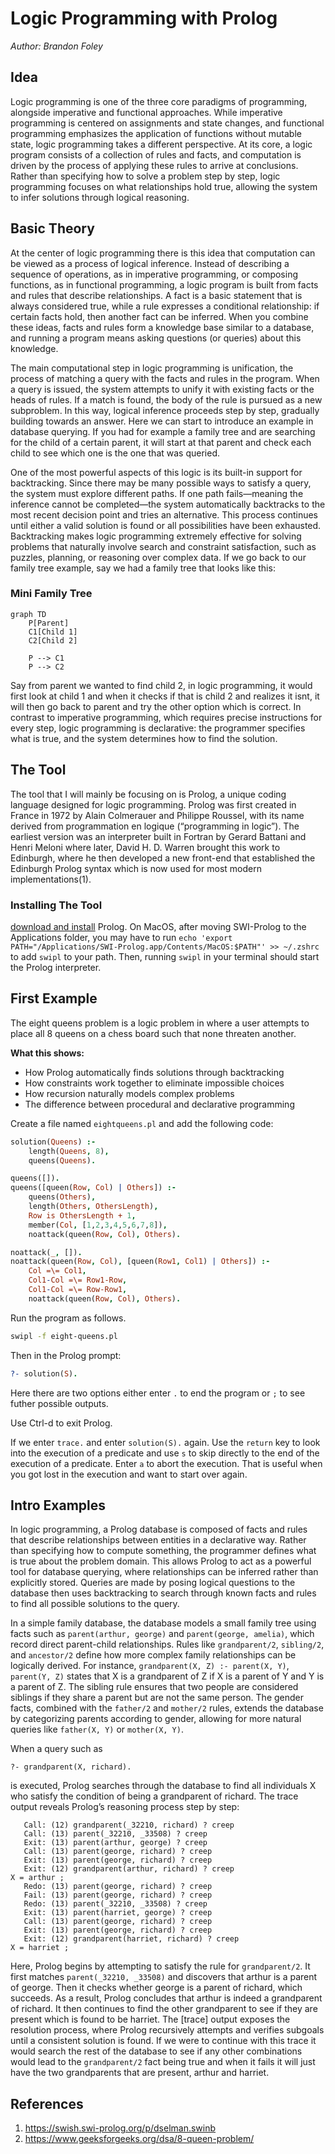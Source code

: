
# Logic Programming with Prolog

*Author: Brandon Foley*

## Idea
Logic programming is one of the three core paradigms of programming, alongside imperative and functional approaches. While imperative programming is centered on assignments and state changes, and functional programming emphasizes the application of functions without mutable state, logic programming takes a different perspective. At its core, a logic program consists of a collection of rules and facts, and computation is driven by the process of applying these rules to arrive at conclusions. Rather than specifying how to solve a problem step by step, logic programming focuses on what relationships hold true, allowing the system to infer solutions through logical reasoning.


## Basic Theory

At the center of logic programming there is this idea that computation can be viewed as a process of logical inference. Instead of describing a sequence of operations, as in imperative programming, or composing functions, as in functional programming, a logic program is built from facts and rules that describe relationships. A fact is a basic statement that is always considered true, while a rule expresses a conditional relationship: if certain facts hold, then another fact can be inferred. When you combine these ideas, facts and rules form a knowledge base similar to a database, and running a program means asking questions (or queries) about this knowledge.

The main computational step in logic programming is unification, the process of matching a query with the facts and rules in the program. When a query is issued, the system attempts to unify it with existing facts or the heads of rules. If a match is found, the body of the rule is pursued as a new subproblem. In this way, logical inference proceeds step by step, gradually building towards an answer. Here we can start to introduce an example in database querying. If you had for example a family tree and are searching for the child of a certain parent, it will start at that parent and check each child to see which one is the one that was queried.

One of the most powerful aspects of this logic is its built-in support for backtracking. Since there may be many possible ways to satisfy a query, the system must explore different paths. If one path fails—meaning the inference cannot be completed—the system automatically backtracks to the most recent decision point and tries an alternative. This process continues until either a valid solution is found or all possibilities have been exhausted. Backtracking makes logic programming extremely effective for solving problems that naturally involve search and constraint satisfaction, such as puzzles, planning, or reasoning over complex data. If we go back to our family tree example, say we had a family tree that looks like this:

### Mini Family Tree

```mermaid
graph TD
    P[Parent]
    C1[Child 1]
    C2[Child 2]

    P --> C1
    P --> C2

```

Say from parent we wanted to find child 2, in logic programming, it would first look at child 1 and when it checks if that is child 2 and realizes it isnt, it will then go back to parent and try the other option which is correct. In contrast to imperative programming, which requires precise instructions for every step, logic programming is declarative: the programmer specifies what is true, and the system determines how to find the solution.

## The Tool
The tool that I will mainly be focusing on is Prolog, a unique coding language designed for logic programming. Prolog was first created in France in 1972 by Alain Colmerauer and Philippe Roussel, with its name derived from programmation en logique (“programming in logic”). The earliest version was an interpreter built in Fortran by Gerard Battani and Henri Meloni where later, David H. D. Warren brought this work to Edinburgh, where he then developed a new front-end that established the Edinburgh Prolog syntax which is now used for most modern implementations(1).

### Installing The Tool
[download and install](https://www.swi-prolog.org/download/stable) Prolog. On MacOS, after moving SWI-Prolog to the Applications folder, you may have to run `echo 'export PATH="/Applications/SWI-Prolog.app/Contents/MacOS:$PATH"' >> ~/.zshrc` to add `swipl` to your path. Then, running `swipl` in your terminal should start the Prolog interpreter.

## First Example
The eight queens problem is a logic problem in where a user attempts to place all 8 queens on a chess board such that none threaten another.

**What this shows:**
- How Prolog automatically finds solutions through backtracking
- How constraints work together to eliminate impossible choices
- How recursion naturally models complex problems
- The difference between procedural and declarative programming

Create a file named ```eightqueens.pl``` and add the following code:

```prolog
solution(Queens) :- 
    length(Queens, 8),
    queens(Queens).

queens([]).
queens([queen(Row, Col) | Others]) :- 
    queens(Others),
    length(Others, OthersLength),
    Row is OthersLength + 1,
    member(Col, [1,2,3,4,5,6,7,8]),
    noattack(queen(Row, Col), Others).

noattack(_, []).
noattack(queen(Row, Col), [queen(Row1, Col1) | Others]) :-
    Col =\= Col1,                    
    Col1-Col =\= Row1-Row,           
    Col1-Col =\= Row-Row1,
    noattack(queen(Row, Col), Others).
```

Run the program as follows.
```bash
swipl -f eight-queens.pl
```
Then in the Prolog prompt:
```prolog
?- solution(S).
```

Here there are two options either enter `.` to end the program or `;` to see futher possible outputs.

Use Ctrl-d to exit Prolog.

If we enter `trace.` and enter `solution(S).` again. Use the `return` key to look into the execution of a predicate and use `s` to skip directly to the end of the execution of a predicate. Enter `a` to abort the execution. That is useful when you got lost in the execution and want to start over again.

## Intro Examples
In logic programming, a Prolog database is composed of facts and rules that describe relationships between entities in a declarative way. Rather than specifying how to compute something, the programmer defines what is true about the problem domain. This allows Prolog to act as a powerful tool for database querying, where relationships can be inferred rather than explicitly stored. Queries are made by posing logical questions to the database then uses backtracking to search through known facts and rules to find all possible solutions to the query.

In a simple family database, the database models a small family tree using facts such as `parent(arthur, george)` and `parent(george, amelia)`, which record direct parent-child relationships. Rules like `grandparent/2`, `sibling/2`, and `ancestor/2` define how more complex family relationships can be logically derived. For instance, `grandparent(X, Z) :- parent(X, Y)`, `parent(Y, Z)` states that X is a grandparent of Z if X is a parent of Y and Y is a parent of Z. The sibling rule ensures that two people are considered siblings if they share a parent but are not the same person. The gender facts, combined with the `father/2` and `mother/2` rules, extends the database by categorizing parents according to gender, allowing for more natural queries like `father(X, Y)` or `mother(X, Y)`.

When a query such as

`?- grandparent(X, richard).`


is executed, Prolog searches through the database to find all individuals X who satisfy the condition of being a grandparent of richard. The trace output reveals Prolog’s reasoning process step by step:

```
   Call: (12) grandparent(_32210, richard) ? creep
   Call: (13) parent(_32210, _33508) ? creep
   Exit: (13) parent(arthur, george) ? creep
   Call: (13) parent(george, richard) ? creep
   Exit: (13) parent(george, richard) ? creep
   Exit: (12) grandparent(arthur, richard) ? creep
X = arthur ;
   Redo: (13) parent(george, richard) ? creep
   Fail: (13) parent(george, richard) ? creep
   Redo: (13) parent(_32210, _33508) ? creep
   Exit: (13) parent(harriet, george) ? creep
   Call: (13) parent(george, richard) ? creep
   Exit: (13) parent(george, richard) ? creep
   Exit: (12) grandparent(harriet, richard) ? creep
X = harriet ;
```

Here, Prolog begins by attempting to satisfy the rule for `grandparent/2`. It first matches `parent(_32210, _33508)` and discovers that arthur is a parent of george. Then it checks whether george is a parent of richard, which succeeds. As a result, Prolog concludes that arthur is indeed a grandparent of richard. It then continues to find the other grandparent to see if they are present which is found to be harriet. The [trace] output exposes the resolution process, where Prolog recursively attempts and verifies subgoals until a consistent solution is found. If we were to continue with this trace it would search the rest of the database to see if any other combinations would lead to the `grandparent/2` fact being true and when it fails it will just have the two grandparents that are present, arthur and harriet.


## References
1. https://swish.swi-prolog.org/p/dselman.swinb
2. https://www.geeksforgeeks.org/dsa/8-queen-problem/